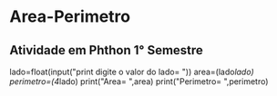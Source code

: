 # Area-Perimetro
Atividade em Phthon 1° Semestre
----------------------------------------------------

lado=float(input("print digite o valor do lado=  "))
area=(lado*lado)
perimetro=(4*lado)
print("Area= ",area)
print("Perimetro= ",perimetro)              
